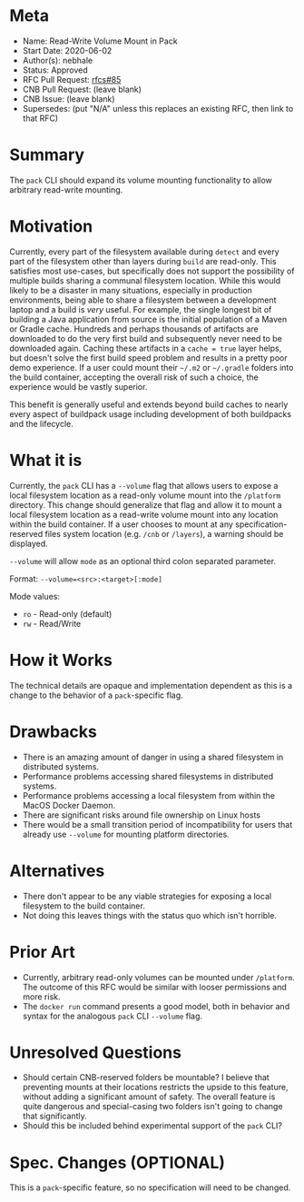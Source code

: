 # Meta
[meta]: #meta
- Name: Read-Write Volume Mount in Pack
- Start Date: 2020-06-02
- Author(s): nebhale
- Status: Approved
- RFC Pull Request: [rfcs#85](https://github.com/buildpacks/rfcs/pull/85)
- CNB Pull Request: (leave blank)
- CNB Issue: (leave blank)
- Supersedes: (put "N/A" unless this replaces an existing RFC, then link to that RFC)

# Summary
[summary]: #summary

The `pack` CLI should expand its volume mounting functionality to allow arbitrary read-write mounting.

# Motivation
[motivation]: #motivation

Currently, every part of the filesystem available during `detect` and every part of the filesystem other than layers during `build` are read-only.  This satisfies most use-cases, but specifically does not support the possibility of multiple builds sharing a communal filesystem location.  While this would likely to be a disaster in many situations, especially in production environments, being able to share a filesystem between a development laptop and a build is _very_ useful.  For example, the single longest bit of building a Java application from source is the initial population of a Maven or Gradle cache.  Hundreds and perhaps thousands of artifacts are downloaded to do the very first build and subsequently never need to be downloaded again.  Caching these artifacts in a `cache = true` layer helps, but doesn't solve the first build speed problem and results in a pretty poor demo experience.  If a user could mount their `~/.m2` or `~/.gradle` folders into the build container, accepting the overall risk of such a choice, the experience would be vastly superior.

This benefit is generally useful and extends beyond build caches to nearly every aspect of buildpack usage including development of both buildpacks and the lifecycle.

# What it is
[what-it-is]: #what-it-is

Currently, the `pack` CLI has a `--volume` flag that allows users to expose a local filesystem location as a read-only volume mount into the `/platform` directory.  This change should generalize that flag and allow it to mount a local filesystem location as a read-write volume mount into any location within the build container.  If a user chooses to mount at any specification-reserved files system location (e.g. `/cnb` or `/layers`), a warning should be displayed.

`--volume` will allow `mode` as an optional third colon separated parameter.

Format: `--volume=<src>:<target>[:mode]`

Mode values:
* `ro` - Read-only (default)
* `rw` - Read/Write
# How it Works
[how-it-works]: #how-it-works

The technical details are opaque and implementation dependent as this is a change to the behavior of a `pack`-specific flag.

# Drawbacks
[drawbacks]: #drawbacks

* There is an amazing amount of danger in using a shared filesystem in distributed systems.
* Performance problems accessing shared filesystems in distributed systems.
* Performance problems accessing a local filesystem from within the MacOS Docker Daemon.
* There are significant risks around file ownership on Linux hosts
* There would be a small transition period of incompatibility for users that already use `--volume` for mounting platform directories.

# Alternatives
[alternatives]: #alternatives

* There don't appear to be any viable strategies for exposing a local filesystem to the build container.
* Not doing this leaves things with the status quo which isn't horrible.

# Prior Art
[prior-art]: #prior-art

* Currently, arbitrary read-only volumes can be mounted under `/platform`.  The outcome of this RFC would be similar with looser permissions and more risk.
* The `docker run` command presents a good model, both in behavior and syntax for the analogous `pack` CLI `--volume` flag.

# Unresolved Questions
[unresolved-questions]: #unresolved-questions

* Should certain CNB-reserved folders be mountable?  I believe that preventing mounts at their locations restricts the upside to this feature, without adding a significant amount of safety.  The overall feature is quite dangerous and special-casing two folders isn't going to change that significantly.
* Should this be included behind experimental support of the `pack` CLI?

# Spec. Changes (OPTIONAL)
[spec-changes]: #spec-changes

This is a `pack`-specific feature, so no specification will need to be changed.
